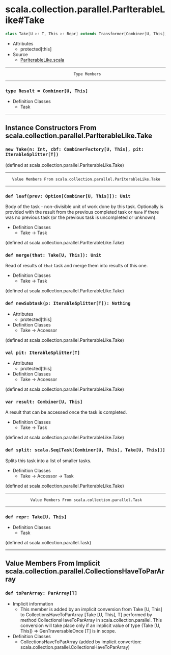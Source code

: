 
#                scala.collection.parallel.ParIterableLike#Take                #

```scala
class Take[U >: T, This >: Repr] extends Transformer[Combiner[U, This], Take[U, This]]
```

* Attributes
  * protected[this]
* Source
  * [ParIterableLike.scala](https://github.com/scala/scala/tree/6d09a1ba5f/src/library/scala/collection/parallel/ParIterableLike.scala#L1)


--------------------------------------------------------------------------------
                                  Type Members
--------------------------------------------------------------------------------


### `type Result = Combiner[U, This]`                                        ###

* Definition Classes
  * Task


--------------------------------------------------------------------------------
   Instance Constructors From scala.collection.parallel.ParIterableLike.Take
--------------------------------------------------------------------------------


### `new Take(n: Int, cbf: CombinerFactory[U, This], pit: IterableSplitter[T])` ###

(defined at scala.collection.parallel.ParIterableLike.Take)


--------------------------------------------------------------------------------
       Value Members From scala.collection.parallel.ParIterableLike.Take
--------------------------------------------------------------------------------


### `def leaf(prev: Option[Combiner[U, This]]): Unit`                        ###

Body of the task - non-divisible unit of work done by this task. Optionally is
provided with the result from the previous completed task or `None` if there was
no previous task (or the previous task is uncompleted or unknown).

* Definition Classes
  * Take → Task

(defined at scala.collection.parallel.ParIterableLike.Take)


### `def merge(that: Take[U, This]): Unit`                                   ###

Read of results of `that` task and merge them into results of this one.

* Definition Classes
  * Take → Task

(defined at scala.collection.parallel.ParIterableLike.Take)


### `def newSubtask(p: IterableSplitter[T]): Nothing`                        ###

* Attributes
  * protected[this]
* Definition Classes
  * Take → Accessor

(defined at scala.collection.parallel.ParIterableLike.Take)


### `val pit: IterableSplitter[T]`                                           ###

* Attributes
  * protected[this]
* Definition Classes
  * Take → Accessor

(defined at scala.collection.parallel.ParIterableLike.Take)


### `var result: Combiner[U, This]`                                          ###

A result that can be accessed once the task is completed.

* Definition Classes
  * Take → Task

(defined at scala.collection.parallel.ParIterableLike.Take)


### `def split: scala.Seq[Task[Combiner[U, This], Take[U, This]]]`           ###

Splits this task into a list of smaller tasks.

* Definition Classes
  * Take → Accessor → Task

(defined at scala.collection.parallel.ParIterableLike.Take)


--------------------------------------------------------------------------------
               Value Members From scala.collection.parallel.Task
--------------------------------------------------------------------------------


### `def repr: Take[U, This]`                                                ###

* Definition Classes
  * Task

(defined at scala.collection.parallel.Task)


--------------------------------------------------------------------------------
Value Members From Implicit scala.collection.parallel.CollectionsHaveToParArray
--------------------------------------------------------------------------------


### `def toParArray: ParArray[T]`                                            ###

* Implicit information
  * This member is added by an implicit conversion from Take [U, This] to
    CollectionsHaveToParArray [Take [U, This], T] performed by method
    CollectionsHaveToParArray in scala.collection.parallel. This conversion will
    take place only if an implicit value of type (Take [U, This]) ⇒
    GenTraversableOnce [T] is in scope.
* Definition Classes
  * CollectionsHaveToParArray
(added by implicit convertion: scala.collection.parallel.CollectionsHaveToParArray)
